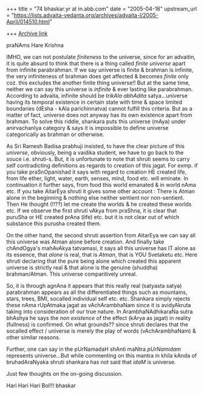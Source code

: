 +++
title = "74 bhaskar.yr at in.abb.com"
date = "2005-04-18"
upstream_url = "https://lists.advaita-vedanta.org/archives/advaita-l/2005-April/014510.html"

+++
[Archive link](https://lists.advaita-vedanta.org/archives/advaita-l/2005-April/014510.html)


praNAms
Hare Krishna

IMHO,  we  can  not  postulate  *finiteness*  to the universe, since for an
advaitin,  it is quite absurd to think that there is a thing called *finite
universe*  apart from infinite parabrahman.  If we say universe is finite &
brahman  is  infinite, the very infiniteness of brahman does get affected &
becomes   *finite*  only  coz.  this  excludes  the  another  finite  thing
universe!!  But  at  the  same  time,  neither  we can say this universe is
*infinite*   &  ever  lasting  like  parabrahman.   According  to  advaita,
infinite  should be *trikAla abhAdita* satya...universe having its temporal
existence  in  certain  state with time & space limited boundaries (dEsha -
kAla  parichinnatva)  cannot  fulfill  this  criteria.  But  as a matter of
fact,  universe  does  not anyway has its own existence apart from brahman.
To   solve   this   riddle,   shankara  puts  this  universe  (mAya)  under
anirvachanIya  category  &  says   it  is  impossible  to  define  universe
categorically as brahman or otherwise.

As  Sri  Ramesh Badisa prabhuji insisted, to have the clear picture of this
*universe*,  obviously,  being a vaidika student, we have to go back to the
souce  i.e.  shruti-s.  But, it is unfortunate to note that shruti seems to
carry          self          contradicting          definitions          as
regards to creation of this jagat.  For exmp. if you take praSnOpanishad it
says  with  regard  to  creation  HE  created life, from life ether, light,
water,  earth,  senses,  mind,  food etc. will eminate.  In continuation it
further  says,  from  food this world emanated & in world nAma etc.  If you
take   AitarEya   shruti   it   gives   some   other   account   :    There
is  Atman  alone  in  the  beginning  &  nothing  else neither sentient nor
non-sentient.  Then He thought (!!??) let me create the worlds & he created
these worlds etc.  If we observe the first shruti vAkya from praShna, it is
clear  that  puruSha  or HE  created prAna (life) etc.  but it is not clear
out of which substance this purusha created them.

On the other hand, the second shruti assertion from AitarEya we can say all
this   universe   was  Atman  alone  before  creation.   And  finally  take
chAndOgya's  mahAvAkya tatvamasi, it says all this universe has IT alone as
its          essence,         that         *alone*         is         real,
that is *Atman*, that is YOU Svetaketu etc.  Here shruti declaring that the
pure  being  alone  which created this apparent universe is strictly real &
that   alone   is  the  genuine  (shuddha)  brahman/Atman.   This  universe
comparitively unreal.

So,    it    is    through    agnAna    it   appears   that   this   really
real  (satyasta satya) parabrahman appears as all the differentiated things
such  as  mountains, stars, trees, BMI, socalled individual self  etc. etc.
Shankara  simply rejects these nAma rUpAtmaka jagat as vAchArambhaNam since
it  is  avidyAkruta  taking  into  consideration  of  our  true  nature. In
ArambhaNAdhikaraNa  sutra bhAshya he says the *non existence* of the effect
(kArya  as  jagat)  in  reality (fullness) is confirmed.  On what grounds??
since  shruti  declares  that  the socalled effect / universe is merely the
play of words (vAchArambhaNam) & other similar reasons.

Further,   one  can  say  in  the  pUrNamadaH  shAnti  maNtra  *pUrNamidam*
represents universe...But while commenting on this mantra in khila kAnda of
bruhadAraNyaka shruti  shankara has not said that *idaM* is universe.

Just few thoughts on the on-going discussion.

Hari Hari Hari Bol!!!
bhaskar





